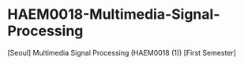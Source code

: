 # HAEM0018-Multimedia-Signal-Processing
[Seoul] Multimedia Signal Processing (HAEM0018 (1)) [First Semester]
